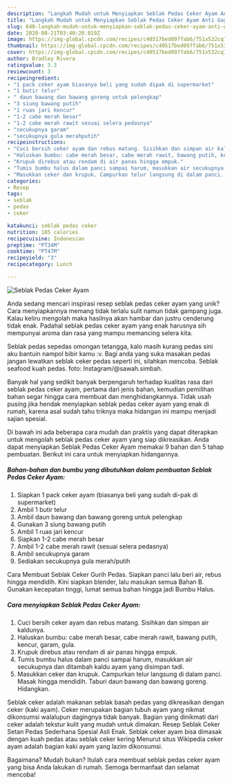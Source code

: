 ```yaml
---
description: "Langkah Mudah untuk Menyiapkan Seblak Pedas Ceker Ayam Anti Gagal"
title: "Langkah Mudah untuk Menyiapkan Seblak Pedas Ceker Ayam Anti Gagal"
slug: 640-langkah-mudah-untuk-menyiapkan-seblak-pedas-ceker-ayam-anti-gagal
date: 2020-08-21T03:40:20.019Z
image: https://img-global.cpcdn.com/recipes/c40517bed097fab6/751x532cq70/seblak-pedas-ceker-ayam-foto-resep-utama.jpg
thumbnail: https://img-global.cpcdn.com/recipes/c40517bed097fab6/751x532cq70/seblak-pedas-ceker-ayam-foto-resep-utama.jpg
cover: https://img-global.cpcdn.com/recipes/c40517bed097fab6/751x532cq70/seblak-pedas-ceker-ayam-foto-resep-utama.jpg
author: Bradley Rivera
ratingvalue: 3.3
reviewcount: 3
recipeingredient:
- "1 pack ceker ayam biasanya beli yang sudah dipak di supermarket"
- "1 butir telur"
- " daun bawang dan bawang goreng untuk pelengkap"
- "3 siung bawang putih"
- "1 ruas jari kencur"
- "1-2 cabe merah besar"
- "1-2 cabe merah rawit sesuai selera pedasnya"
- "secukupnya garam"
- "secukupnya gula merahputih"
recipeinstructions:
- "Cuci bersih ceker ayam dan rebus matang. Sisihkan dan simpan air kaldunya."
- "Haluskan bumbu: cabe merah besar, cabe merah rawit, bawang putih, kencur, garam, gula."
- "Krupuk direbus atau rendam di air panas hingga empuk."
- "Tumis bumbu halus dalam panci sampai harum, masukkan air secukupnya dan ditambah kaldu ayam yang disimpan tadi."
- "Masukkan ceker dan krupuk. Campurkan telur langsung di dalam panci. Masak hingga mendidih. Taburi daun bawang dan bawang goreng. Hidangkan."
categories:
- Resep
tags:
- seblak
- pedas
- ceker

katakunci: seblak pedas ceker 
nutrition: 185 calories
recipecuisine: Indonesian
preptime: "PT34M"
cooktime: "PT47M"
recipeyield: "3"
recipecategory: Lunch

---
```



![Seblak Pedas Ceker Ayam](https://img-global.cpcdn.com/recipes/c40517bed097fab6/751x532cq70/seblak-pedas-ceker-ayam-foto-resep-utama.jpg)

Anda sedang mencari inspirasi resep seblak pedas ceker ayam yang unik? Cara menyiapkannya memang tidak terlalu sulit namun tidak gampang juga. Kalau keliru mengolah maka hasilnya akan hambar dan justru cenderung tidak enak. Padahal seblak pedas ceker ayam yang enak harusnya sih mempunyai aroma dan rasa yang mampu memancing selera kita.

Seblak pedas sepedas omongan tetangga, kalo masih kurang pedas sini aku bantuin nampol bibir kamu :v. Bagi anda yang suka masakan pedas jangan lewatkan seblak ceker pedas seperti ini, silahkan mencoba. Seblak seafood kuah pedas. foto: Instagram/@sawah.simbah.

Banyak hal yang sedikit banyak berpengaruh terhadap kualitas rasa dari seblak pedas ceker ayam, pertama dari jenis bahan, kemudian pemilihan bahan segar hingga cara membuat dan menghidangkannya. Tidak usah pusing jika hendak menyiapkan seblak pedas ceker ayam yang enak di rumah, karena asal sudah tahu triknya maka hidangan ini mampu menjadi sajian spesial.


Di bawah ini ada beberapa cara mudah dan praktis yang dapat diterapkan untuk mengolah seblak pedas ceker ayam yang siap dikreasikan. Anda dapat menyiapkan Seblak Pedas Ceker Ayam memakai 9 bahan dan 5 tahap pembuatan. Berikut ini cara untuk menyiapkan hidangannya.

<!--inarticleads1-->

##### Bahan-bahan dan bumbu yang dibutuhkan dalam pembuatan Seblak Pedas Ceker Ayam:

1. Siapkan 1 pack ceker ayam (biasanya beli yang sudah di-pak di supermarket)
1. Ambil 1 butir telur
1. Ambil  daun bawang dan bawang goreng untuk pelengkap
1. Gunakan 3 siung bawang putih
1. Ambil 1 ruas jari kencur
1. Siapkan 1-2 cabe merah besar
1. Ambil 1-2 cabe merah rawit (sesuai selera pedasnya)
1. Ambil secukupnya garam
1. Sediakan secukupnya gula merah/putih


Cara Membuat Seblak Ceker Gurih Pedas. Siapkan panci lalu beri air, rebus hingga mendidih. Kini siapkan blender, lalu masukan semua Bahan B. Gunakan kecepatan tinggi, lumat semua bahan hingga jadi Bumbu Halus. 

<!--inarticleads2-->

##### Cara menyiapkan Seblak Pedas Ceker Ayam:

1. Cuci bersih ceker ayam dan rebus matang. Sisihkan dan simpan air kaldunya.
1. Haluskan bumbu: cabe merah besar, cabe merah rawit, bawang putih, kencur, garam, gula.
1. Krupuk direbus atau rendam di air panas hingga empuk.
1. Tumis bumbu halus dalam panci sampai harum, masukkan air secukupnya dan ditambah kaldu ayam yang disimpan tadi.
1. Masukkan ceker dan krupuk. Campurkan telur langsung di dalam panci. Masak hingga mendidih. Taburi daun bawang dan bawang goreng. Hidangkan.


Seblak ceker adalah makanan seblak basah pedas yang dikreasikan dengan ceker (kaki ayam). Ceker merupakan bagian tubuh ayam yang nikmat dikonsumsi walalupun dagingnya tidak banyak. Bagian yang dinikmati dari ceker adalah tekstur kulit yang mudah untuk dimakan. Resep Seblak Ceker Setan Pedas Sederhana Spesial Asli Enak. Seblak ceker ayam bisa dimasak dengan kuah pedas atau seblak ceker kering Menurut situs Wikipedia ceker ayam adalah bagian kaki ayam yang lazim dikonsumsi. 

Bagaimana? Mudah bukan? Itulah cara membuat seblak pedas ceker ayam yang bisa Anda lakukan di rumah. Semoga bermanfaat dan selamat mencoba!
